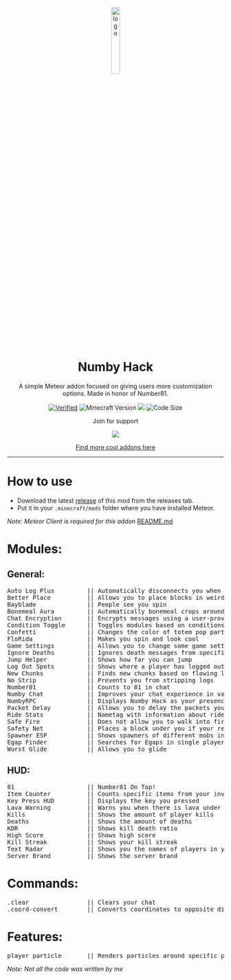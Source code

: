 <div align="center">
  <!-- Logo and Title -->
  <img src="https://raw.githubusercontent.com/cqb13/Numby-hack/main/src/main/resources/assets/numby-hack/textures/icon.png" alt="logo" width="20%"/>
  <h1>Numby Hack</h1>
  <p>A simple Meteor addon focused on giving users more customization options. Made in honor of Number81.</p>

<a href="https://anticope.pages.dev/addons/?addon=cqb13%2FNumby-hack"><img src="https://img.shields.io/badge/Verified-Yes!-green" alt="Verified"></a>
<img src="https://img.shields.io/badge/Minecraft%20Version-1.21.8-green" alt="Minecraft Version">
<img src="https://img.shields.io/github/downloads/cqb13/Numby-hack/total?color=green">
<img src="https://img.shields.io/github/languages/code-size/cqb13/Numby-hack?color=green" alt="Code Size">

<p>Join for support<p>
<a href="https://discord.gg/TtmQs7BzPJ"><img src="https://invidget.switchblade.xyz/TtmQs7BzPJ"></a>

[Find more cool addons here](https://www.meteoraddons.com/)

</div>

<hr />

# How to use

- Download the latest [release](/../../releases) of this mod from the releases tab.
- Put it in your `.minecraft/mods` folder where you have installed Meteor.

_Note: Meteor Client is required for this addon_
[README.md](README.md)

<h1>Modules:</h1>
<h2>General:</h2>
<pre>
Auto Log Plus         || Automatically disconnects you when a specific condition is met
Better Place          || Allows you to place blocks in weird ways
Bayblade              || People see you spin
Bonemeal Aura         || Automatically bonemeal crops around the player
Chat Encryption       || Encrypts messages using a user-provided key
Condition Toggle      || Toggles modules based on conditions
Confetti              || Changes the color of totem pop particles
FloRida               || Makes you spin and look cool
Game Settings         || Allows you to change some game settings
Ignore Deaths         || Ignores death messages from specific players
Jump Helper           || Shows how far you can jump
Log Out Spots         || Shows where a player has logged out
New Chunks            || Finds new chunks based on flowing liquids
No Strip              || Prevents you from stripping logs
Number81              || Counts to 81 in chat
Numby Chat            || Improves your chat experience in various ways
NumbyRPC              || Displays Numby Hack as your presence on Discord
Packet Delay          || Allows you to delay the packets you send to a servera
Ride Stats            || Nametag with information about rideable entities
Safe Fire             || Does not allow you to walk into fire sources
Safety Net            || Places a block under you if your reach a set Y level
Spawner ESP           || Shows spawners of different mobs in different colors
Egap Finder           || Searches for Egaps in single players and saves their location
Wurst Glide           || Allows you to glide
</pre>
<h2>HUD:</h2>
<pre>
81                    || Number81 On Top!
Item Counter          || Counts specific items from your inventory
Key Press HUD         || Displays the key you pressed
Lava Warning          || Warns you when there is lava under you
Kills                 || Shows the amount of player kills
Deaths                || Shows the amount of deaths
KDR                   || Shows kill death ratio
High Score            || Shows high score
Kill Streak           || Shows your kill streak
Text Radar            || Shows you the names of players in your render distance along with their stats
Server Brand          || Shows the server brand
</pre>
<h1>Commands:</h1>
<pre>
.clear                || Clears your chat
.coord-convert        || Converts coordinates to opposite dimensions (ow/end <-> nether)
</pre>
<h1>Features:</h1>
<pre>
player particle       || Renders particles around specific players
</pre>

_Note: Not all the code was written by me_
